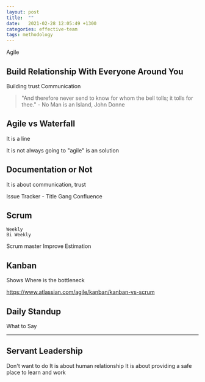 ```yaml
---
layout: post
title:  ""
date:   2021-02-28 12:05:49 +1300
categories: effective-team
tags: methodology
---
```


Agile

## Build Relationship With Everyone Around You

Building trust
Communication

> "And therefore never send to know for whom the bell tolls; it tolls for thee." - No Man is an Island, John Donne

## Agile vs Waterfall

It is a line

It is not always going to "agile" is an solution


## Documentation or Not

It is about communication, trust

Issue Tracker
    - Title Gang
Confluence

## Scrum

    Weekly 
    Bi Weekly
Scrum master
Improve Estimation

## Kanban

Shows Where is the bottleneck

https://www.atlassian.com/agile/kanban/kanban-vs-scrum

## Daily Standup

What to Say

---

## Servant Leadership

Don't want to do
It is about human relationship
It is about providing a safe place to learn and work



